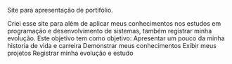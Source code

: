 Site para apresentação de portifólio.

Criei esse site para além de aplicar meus conhecimentos nos estudos em programação e desenvolvimento de sistemas,
também registrar minha evolução.
Este objetivo tem como objetivo:
Apresentar um pouco da minha historia de vida e carreira
Demonstrar meus conhecimentos
Exibir meus projetos
Registrar minha evolução e estudo
